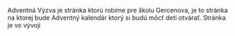 Adventná Výzva je stránka ktorú robíme pre školu Gercenova, je to stránka na ktorej bude Adventný kalendár ktorý si budú môcť deti otvárať. Stránka je vo vývoji
